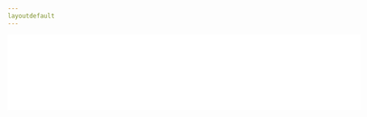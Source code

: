 ```yaml
---
layoutdefault
---
```


<!--# C4D-Help-CN 
This project translates CINEMA 4D help documents into Chinese basing on C4D R18.  
  
这个项目是对 CINEMA 4D 程序文档的翻译。  
本文档基于 CINEMA 4D Studio R18 版本。   


![Branching](./help/CN/pics/040157.jpg)

### 覆盖前请先备份原版文件。 

帮助文件所在目录：  
Windows 
X:\Program Files\MAXON\CINEMA 4D R18\help

macOS 
/Applications/MAXON/CINEMA 4D R18/help

将 help/CN 文件夹中的文件拷贝到你的 help 目录下的 US 文件夹中。 


配置文件目录：  
Windows 
C:\用户\【你的用户名】\AppData\Roaming\MAXON\CINEMA 4D R18_1EBA1188\prefs\help\us

macOS 
/Users/【你的用户名】/Library/Preferences/MAXON/CINEMA 4D R18_50E4FAD5/prefs/help/us

希望有熟悉 CINEMA 4D 操作的朋友能帮助审校中文文档。


### [开始浏览文档](./help/CN/html/1001.html)-->

<div>
    <iframe src="./help/CN/html/5425.html" width="700" onload="this.height=0;var fdh=(this.Document?this.Document.body.scrollHeight:this.contentDocument.body.offsetHeight);this.height=(fdh>700?fdh:700)" frameborder="0" scrolling="no"></iframe_a>
</div>